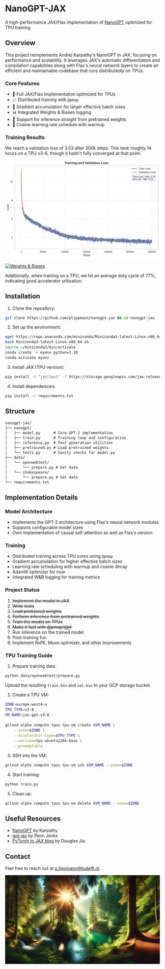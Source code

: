 # NanoGPT-JAX

A high-performance JAX/Flax implementation of [NanoGPT](https://github.com/karpathy/nanoGPT) optimized for TPU training.

## Overview

This project reimplements Andrej Karpathy's NanoGPT in JAX, focusing on performance and scalability. It leverages JAX's automatic differentiation and compilation capabilities along with Flax's neural network layers to create an efficient and maintainable codebase that runs distributedly on TPUs.

### Core Features
- 🚀 Full JAX/Flax implementation optimized for TPUs
- 📈 Distributed training with `@pmap`
- 🔄 Gradient accumulation for larger effective batch sizes
- 📊 Integrated Weights & Biases logging
- 💾 Support for inference straight from pretrained weights
- 🎯 Cosine learning rate schedule with warmup

### Training Results
We reach a validation loss of 3.53 after 300k steps. This took roughly 14 hours on a TPU v3-8, though it hadn't fully converged at that point.

![Loss Plot](assets/loss_plot_high_quality.svg)

[![Weights & Biases](https://img.shields.io/badge/WandB-Logs-yellow?logo=wandb)](https://wandb.ai/teateam/NanoGPT/runs/6fak07c3/workspace?nw=rm8x5n4anij)

Additionally, when training on a TPU, we hit an average duty cycle of 77%, indicating good accelerator utilization.

## Installation

1. Clone the repository:
```bash
git clone https://github.com/plippmann/nanogpt-jax && cd nanogpt-jax
```

2. Set up the environment:
```bash
wget https://repo.anaconda.com/miniconda/Miniconda3-latest-Linux-x86_64.sh
bash Miniconda3-latest-Linux-x86_64.sh
source ~/miniconda3/bin/activate
conda create -n myenv python=3.10
conda activate myenv
```

3. Install JAX (TPU version):
```bash
pip install -U "jax[tpu]" -f https://storage.googleapis.com/jax-releases/libtpu_releases.html
```

4. Install dependencies:
```bash
pip install -r requirements.txt
```

## Structure
```
nanogpt-jax/
├── nanogpt/
│   ├── model.py      # Core GPT-2 implementation
│   ├── train.py      # Training loop and configuration
│   ├── inference.py  # Text generation utilities
│   ├── pretrained.py # Load pretrained weights
│   └── tests.py      # Sanity checks for model.py
├── data/
│   └── openwebtext/
│       └── prepare.py # Get data
│   └── shakespeare/
│       └── prepare.py # Get data
└── requirements.txt
```

## Implementation Details

### Model Architecture
- Implements the GPT-2 architecture using Flax's neural network modules
- Supports configurable model sizes
- Own implementation of causal self-attention as well as Flax's version

### Training
- Distributed training across TPU cores using `@pmap`
- Gradient accumulation for higher effective batch sizes
- Learning rate scheduling with warmup and cosine decay
- AdamW optimizer for now
- Integrated W&B logging for training metrics

### Project Status
1. ~~Implement the model in JAX~~
2. ~~Write tests~~
3. ~~Load pretrained weights~~
4. ~~Perform inference from pretrained weights~~
5. ~~Train the model on TPUs~~
6. ~~Make it fast with @pmap/@jit~~
7. Run inference on the trained model
8. Post-training fun
9. Implement RoPE, Muon optimizer, and other improvements

### TPU Training Guide

1. Prepare training data:
```bash
python data/openwebtext/prepare.py
```
Upload the resulting `train.bin` and `val.bin` to your GCP storage bucket.

1. Create a TPU VM:
```bash
ZONE=europe-west4-a
TPU_TYPE=v3-8
VM_NAME=jax-gpt-v3-8

gcloud alpha compute tpus tpu-vm create $VM_NAME \
    --zone=$ZONE \
    --accelerator-type=$TPU_TYPE \
    --version=tpu-ubuntu2204-base \
    --preemptible
```

3. SSH into the VM:
```bash
gcloud alpha compute tpus tpu-vm ssh $VM_NAME --zone=$ZONE
```

4. Start training:
```bash
python train.py
```

5. Clean up:
```bash
gcloud alpha compute tpus tpu-vm delete $VM_NAME --zone=$ZONE
```

## Useful Resources
- [NanoGPT](https://github.com/karpathy/nanoGPT/tree/master) by Karpathy
- [gpt-jax](https://github.com/jenkspt/gpt-jax/tree/main) by Penn Jenks
- [PyTorch to JAX blog](https://github.com/ROCm/rocm-blogs/tree/release/blogs/artificial-intelligence/nanoGPT-JAX) by Douglas Jia

## Contact
Feel free to reach out at [p.lippmann@tudelft.nl](mailto:p.lippmann@tudelft.nl).

![Trees](assets/landscape.png)
